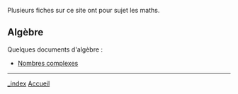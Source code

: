 Plusieurs fiches sur ce site ont pour sujet les maths.

## Algèbre

Quelques documents d'algèbre :
- [Nombres complexes](notes/Nombres%20complexes.md)

---

[_index](_index.md)
[Accueil](_index.md)